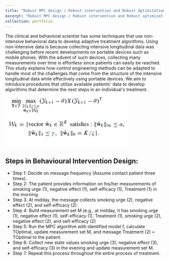 ```yaml
---
title: "Robust MPC design / Robust intervention and Robust Optimization"
excerpt: "Robust MPC design / Robust intervention and Robust optimization methods are developed and used in the behavioural intervention design.<br/><img src='/images/smoking.jpg'>"
collection: portfolio
---
```


The clinical and behavioral scientist has some techniques that use non-intensive behavioral data to develop adaptive treatment algorithms. Using non-intensive data is because collecting intensive longitudinal data was challenging before recent developments on portable devices such as mobile phones. With the advent of such devices, collecting many measurements over time is effortless since patients can easily be reached. This study explains how control engineering methods can be adapted to handle most of the challenges that come from the structure of the intensive longitudinal data while effectively using portable devices. We aim to introduce procedures that utilize available patients' data to develop algorithms that determine the next steps in an individual's treatment.
<br/><img src='/images/rcontrol.jpg'>

Steps in Behavioural Intervention Design:
------
* Step 1: Decide on message frequency (Assume contact patient three times).
* Step 2: The patient provides information on his/her measurements of smoking urge (1), negative effect (1), self-efficacy (1), Treatment (1) in the morning.
* Step 3: At midday, the message collects smoking urge (2), negative effect (2), and self-efficacy (2).
* Step 4: Build measurement set M (e.g., at midday, it has smoking urge (1), negative effect (1), self-efficacy (1), Treatment (1), smoking urge (2), negative effect (2), and self-efficacy (2)
* Step 5: Run the MPC algorithm with identified model f, calculate TOptimal, update measurement set M, and message Treatment (2) = TOptimal to the patient.
* Step 6: Collect new state values smoking urge (3), negative effect (3), and self-efficacy (3) in the evening and update measurement set M.
* Step 7: Repeat this process throughout the entire process of treatment.

